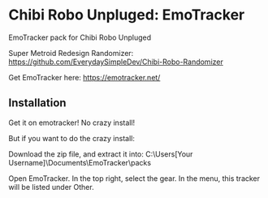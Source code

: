 # Chibi Robo Unpluged: EmoTracker

EmoTracker pack for Chibi Robo Unpluged

Super Metroid Redesign Randomizer: https://github.com/EverydaySimpleDev/Chibi-Robo-Randomizer

Get EmoTracker here: https://emotracker.net/

## Installation

Get it on emotracker! No crazy install!

But if you want to do the crazy install:

Download the zip file, and extract it into:
C:\Users\[Your Username]\Documents\EmoTracker\packs

Open EmoTracker. In the top right, select the gear. In the menu, this tracker will be listed under Other.
